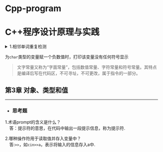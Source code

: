 # Cpp-program
C++程序设计原理与实践
===
<details>
<summary>1.相邻单词重复检测</summary>
	
```cpp
	string p = "";
	string s;
	while (cin >> s)
	{
		if (s == p)
			cout << "repeat：  " << s << endl;
		p = s;
	}
```
</details>



为`char`类型的变量赋一个负数值时，打印该变量没有任何符号显示

>文字常量又称为“字面常量”，包括数值常量、字符常量和符号常量。其特点是编译后写在代码区，不可寻址，不可更改，属于指令的一部分。


 ## 第3章 对象、类型和值
 ---
* ### 思考题

1.术语prompt的含义是什么？  
&emsp;答：提示符的意思，在代码中输出一段提示信息，称为提示符.

2.哪种操作符用于读取值并存入变量中？  
&emsp;答:`>>`，如`cin>>a`，表示将输入的信息存入a中.

